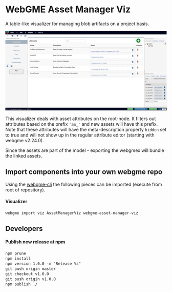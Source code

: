 # WebGME Asset Manager Viz

A table-like visualizer for managing blob artifacts on a project basis.

![Asset-Manager-Viz](images/screenshot.png "Visualizer in action")

This visualizer deals with asset attributes on the root-node. It filters out attributes based on the prefix `'am_'` and
new assets will have this prefix. Note that these attributes will have the meta-description
property `hidden` set to true and will not show up in the regular attribute editor (starting with webgme v2.24.0).

Since the assets are part of the model - exporting the webgmex will bundle the linked assets.


## Import components into your own webgme repo
Using the [webgme-cli](https://github.com/webgme/webgme-cli) the following pieces can be imported (execute from root of repository).

#### Visualizer
```
webgme import viz AssetManagerViz webgme-asset-manager-viz
```

## Developers

#### Publish new release at npm
 ```
 npm prune
 npm install
 npm version 1.0.0 -m "Release %s"
 git push origin master
 git checkout v1.0.0
 git push origin v1.0.0
 npm publish ./
 ```
